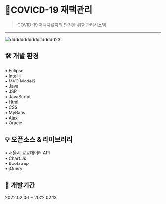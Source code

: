 # 📌COVICD-19 재택관리
> COVID-19 재택치료자의 안전을 위한 관리시스템  
---
![ddddddddddddddddd23](https://user-images.githubusercontent.com/94347484/180626617-07b21e7a-ca88-45bb-b758-13032498ef92.png)

## 🛠 개발 환경

• Eclipse  
• Intellij  
• MVC Model2  
• Java  
• JSP  
• JavaScript  
• Html  
• CSS  
• MyBatis  
• Ajax  
• Oracle  

## 💡 오픈소스 & 라이브러리

• 서울시 공공데이터 API  
• Chart.Js  
• Bootstrap  
• jQuery

## 📆 개발기간

2022.02.06 ~ 2022.02.13

